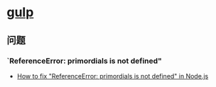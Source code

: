 # [gulp](https://gulpjs.com/)

## 问题

### `ReferenceError: primordials is not defined"

- [How to fix "ReferenceError: primordials is not defined" in Node.js](https://stackoverflow.com/questions/55921442/how-to-fix-referenceerror-primordials-is-not-defined-in-node-js)
